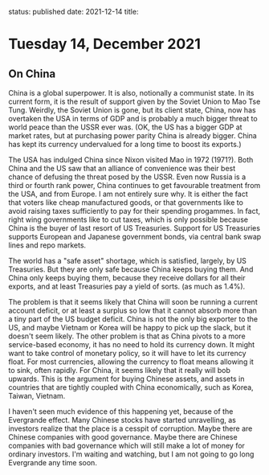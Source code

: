 status: published
date: 2021-12-14
title: 

# Tuesday 14, December 2021

## On China

China is a global superpower. 
It is also, notionally a communist state.
In its current form, it is the result of support given by the Soviet Union to Mao Tse Tung.
Weirdly, the Soviet Union is gone, but its client state, China, now has overtaken the USA in terms of 
GDP and is probably a much bigger threat to world peace than the USSR ever was.
(OK, the US has a bigger GDP at market rates, but at purchasing power parity China is already bigger. 
China has kept its currency undervalued for a long time to boost its exports.)

The USA has indulged China since Nixon visited Mao in 1972 (1971?).
Both China and the US saw that an alliance of convenience was their best chance of defusing the threat posed by the USSR.
Even now Russia is a third or fourth rank power, China continues to get favourable treatment from the USA, and from Europe. 
I am not entirely sure why. It is either the fact that voters like cheap manufactured goods, or that governments like to avoid raising taxes sufficiently to pay for their spending progammes.
In fact, right wing governments like to cut taxes, which is only possible because China is the buyer of last resort of US Treasuries. 
Support for US Treasuries supports European and Japanese government bonds, via central bank swap lines and repo markets.

The world has a "safe asset" shortage, which is satisfied, largely, by US Treasuries. 
But they are only safe because China keeps buying them.
And China only keeps buying them, because they receive dollars for all their exports, and at least Treasuries pay a yield of sorts. (as much as 1.4%).

The problem is that it seems likely that China will soon be running a current account deficit, or at least a surplus so low that it cannot absorb more than a tiny part of the US budget deficit.
China is not the only big exporter to the US, and maybe Vietnam or Korea will be happy to pick up the slack, but it doesn't seem likely.
The other problem is that as China pivots to a more service-based economy, it has no need to hold its currency down. 
It might want to take control of monetary policy, so it will have to let its currency float. 
For most currencies, allowing the currency to float means allowing it to sink, often rapidly.
For China, it seems likely that it really will bob upwards. 
This is the argument for buying Chinese assets, and assets in countries that are tightly coupled with China economically, such as Korea, Taiwan, Vietnam.

I haven't seen much evidence of this happening yet, because of the Evergrande effect.
Many Chinese stocks have started unravelling, as investors realize that the place is a cesspit of  corruption. 
Maybe there are Chinese companies with good governance. 
Maybe there are Chinese companies with bad governance which will still make a lot of money for ordinary investors.
I'm waiting and watching, but I am not going to go long Evergrande any time soon.




